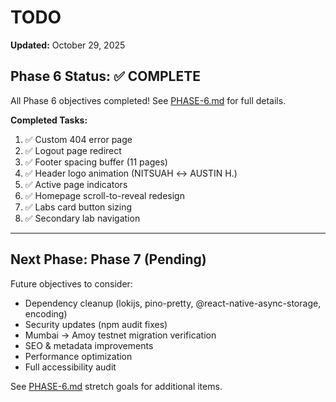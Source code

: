 # TODO

**Updated:** October 29, 2025

## Phase 6 Status: ✅ COMPLETE

All Phase 6 objectives completed! See [PHASE-6.md](./PHASE-6.md) for full details.

**Completed Tasks:**
1. ✅ Custom 404 error page
2. ✅ Logout page redirect
3. ✅ Footer spacing buffer (11 pages)
4. ✅ Header logo animation (NITSUAH ↔ AUSTIN H.)
5. ✅ Active page indicators
6. ✅ Homepage scroll-to-reveal redesign
7. ✅ Labs card button sizing
8. ✅ Secondary lab navigation

---

## Next Phase: Phase 7 (Pending)

Future objectives to consider:
- Dependency cleanup (lokijs, pino-pretty, @react-native-async-storage, encoding)
- Security updates (npm audit fixes)
- Mumbai → Amoy testnet migration verification
- SEO & metadata improvements
- Performance optimization
- Full accessibility audit

See [PHASE-6.md](./PHASE-6.md) stretch goals for additional items.
